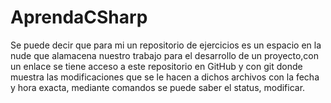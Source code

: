# AprendaCSharp

Se puede decir que para mi un repositorio de ejercicios es un espacio en la nude que alamacena nuestro trabajo 
para el desarrollo de un proyecto,con un enlace se tiene acceso a este repositorio en GitHub y con git donde 
muestra las modificaciones que se le hacen a dichos archivos con la fecha y hora exacta, mediante comandos 
se puede saber el status, modificar. 
